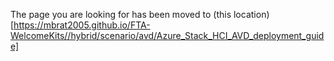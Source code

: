 The page you are looking for has been moved to (this location)[https://mbrat2005.github.io/FTA-WelcomeKits//hybrid/scenario/avd/Azure_Stack_HCI_AVD_deployment_guide]
